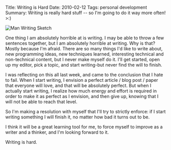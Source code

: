 Title: Writing is Hard
Date: 2010-02-12
Tags: personal development
Summary: Writing is really hard stuff -- so I'm going to do it way more often!  >:)


![Man Writing Sketch][]


One thing I am absolutely horrible at is writing.  I may be able to throw a few
sentences together, but I am absolutely horrible at writing.  Why is that?
Mostly because I'm afraid.  There are so many things I'd like to write about,
new programming ideas, new techniques learned, interesting technical and
non-technical content, but I never make myself do it.  I'll get started, open up
my editor, pick a topic, and start writing-but never find the will to finish.

I was reflecting on this all last week, and came to the conclusion that I hate
to fail.  When I start writing, I envision a perfect article / blog post / paper
that everyone will love, and that will be absolutely perfect.  But when I
actually start writing, I realize how much energy and effort is required in
order to make it as perfect as I envision, and then give up, knowing that I will
not be able to reach that level.

So I'm making a resolution with myself that I'll try to strictly enforce: if I
start writing something I will finish it, no matter how bad it turns out to be.

I think it will be a great learning tool for me, to force myself to improve as a
writer and a thinker, and I'm looking forward to it.

Writing is hard.


  [Man Writing Sketch]: {filename}/images/2010/man-writing-sketch.png "Man Writing Sketch"
